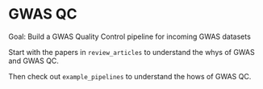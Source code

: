 # GWAS QC
Goal: Build a GWAS Quality Control pipeline for incoming GWAS datasets

Start with the papers in `review_articles` to understand the whys of GWAS and GWAS QC.

Then check out `example_pipelines` to understand the hows of GWAS QC.

